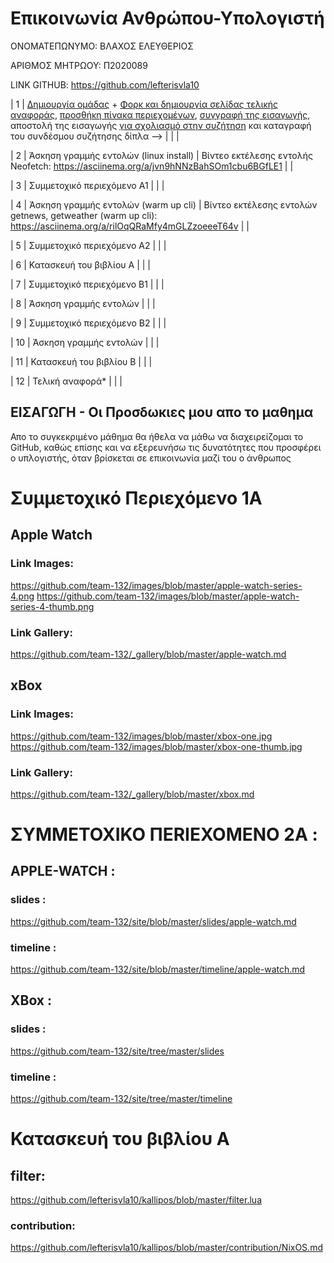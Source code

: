 # Επικοινωνία Ανθρώπου-Υπολογιστή
 
 ΟΝΟΜΑΤΕΠΩΝΥΜΟ: ΒΛΑΧΟΣ ΕΛΕΥΘΕΡΙΟΣ
 
 ΑΡΙΘΜΟΣ ΜΗΤΡΩΟΥ: Π2020089
 
 LIΝK GITHUB: https://github.com/lefterisvla10


| 1 |  [Δημιουργία ομάδας](https://github.com/courses-ionio/hci/discussions/1794) + [Φορκ και δημιουργία σελίδας τελικής αναφοράς](https://courses-ionio.github.io/help/guide/), [προσθήκη πίνακα περιεχομένων](https://raw.githubusercontent.com/courses-ionio/hci/master/README.md), [συγγραφή της εισαγωγής](https://courses-ionio.github.io/help/intro/), αποστολή της εισαγωγής [για σχολιασμό στην συζήτηση](https://github.com/courses-ionio/help/discussions/categories/show-and-tell) και καταγραφή του συνδέσμου συζήτησης δίπλα --> | | |

| 2 | Άσκηση γραμμής εντολών (linux install) | Βίντεο εκτέλεσης εντολής Neofetch: https://asciinema.org/a/jvn9hNNzBahSOm1cbu6BGfLE1 | |

| 3 | Συμμετοχικό περιεχόμενο A1 | | |

| 4 | Άσκηση γραμμής εντολών (warm up cli) | Βίντεο εκτέλεσης εντολών getnews, getweather (warm up cli): https://asciinema.org/a/rilOqQRaMfy4mGLZzoeeeT64v | |

| 5 | Συμμετοχικό περιεχόμενο A2 | | |

| 6 | Κατασκευή του βιβλίου Α | | |

| 7 | Συμμετοχικό περιεχόμενο B1 | | |

| 8 | Άσκηση γραμμής εντολών | | |

| 9 | Συμμετοχικό περιεχόμενο B2 | | |

| 10 | Άσκηση γραμμής εντολών | | |

| 11 | Κατασκευή του βιβλίου Β | | |

| 12 | Τελική αναφορά* | | |

## ΕΙΣΑΓΩΓΗ - Οι Προσδωκιες μου απο το μαθημα 

Απο το συγκεκριμένο μάθημα θα ήθελα να μάθω να διαχειρείζομαι το GitHub, καθώς επίσης και να εξερευνήσω τις δυνατότητες που προσφέρει ο υπλογιστής,
όταν βρίσκεται σε επικοινωνία μαζί του ο άνθρωπος

# Συμμετοχικό Περιεχόμενο 1Α
## Apple Watch 
### Link Images:
https://github.com/team-132/images/blob/master/apple-watch-series-4.png
https://github.com/team-132/images/blob/master/apple-watch-series-4-thumb.png
### Link Gallery:
https://github.com/team-132/_gallery/blob/master/apple-watch.md
## xBox
### Link Images:
https://github.com/team-132/images/blob/master/xbox-one.jpg
https://github.com/team-132/images/blob/master/xbox-one-thumb.jpg
### Link Gallery:
https://github.com/team-132/_gallery/blob/master/xbox.md

# ΣYMMETOXIKO ΠERIEXOMENO 2Α :
## APPLE-WATCH :
### slides :
https://github.com/team-132/site/blob/master/slides/apple-watch.md
### timeline :
https://github.com/team-132/site/blob/master/timeline/apple-watch.md
## XBox :
### slides :
https://github.com/team-132/site/tree/master/slides
### timeline :
https://github.com/team-132/site/tree/master/timeline

# Κατασκευή του βιβλίου Α
## filter:
https://github.com/lefterisvla10/kallipos/blob/master/filter.lua
### contribution:
https://github.com/lefterisvla10/kallipos/blob/master/contribution/NixOS.md


